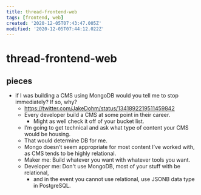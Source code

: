 ```yaml
---
title: thread-frontend-web
tags: [frontend, web]
created: '2020-12-05T07:43:47.005Z'
modified: '2020-12-05T07:44:12.022Z'
---
```


# thread-frontend-web

## pieces

- if I was building a CMS using MongoDB would you tell me to stop immediately? If so, why?
  - https://twitter.com/JakeDohm/status/1341892219511459842
  - Every developer build a CMS at some point in their career. 
    - Might as well check it off of your bucket list.
  - I’m going to get technical and ask what type of content your CMS would be housing. 
  - That would determine DB for me. 
  - Mongo doesn’t seem appropriate for most content I’ve worked with, as CMS tends to be highly relational.
  - Maker me: Build whatever you want with whatever tools you want.
  - Developer me: Don't use MongoDB, most of your stuff with be relational, 
    - and in the event you cannot use relational, use JSONB data type in PostgreSQL.
